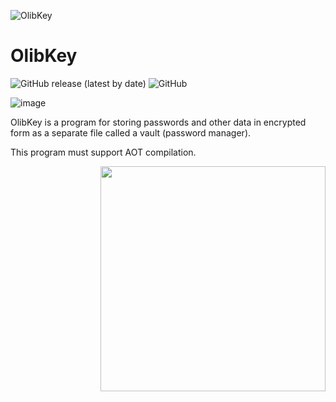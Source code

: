 ![OlibKey](https://github.com/Onebeld/OlibKey/assets/44552715/997852a1-52eb-4492-b533-cff7b8085ea1)
# OlibKey
![GitHub release (latest by date)](https://img.shields.io/github/v/release/MagnificentEagle/OlibPasswordManager) ![GitHub](https://img.shields.io/github/license/MagnificentEagle/OlibPasswordManager)

![image](https://github.com/Onebeld/OlibKey/assets/44552715/c6f78465-0e3a-4757-ba03-903e93ec3e04)

OlibKey is a program for storing passwords and other data in encrypted form as a separate file called a vault (password manager).

This program must support AOT compilation.

<img src="https://github.com/Onebeld/OlibKey/assets/44552715/96ec5c40-00b5-4f30-813b-6611d55ac304" width="360" align="right"/>